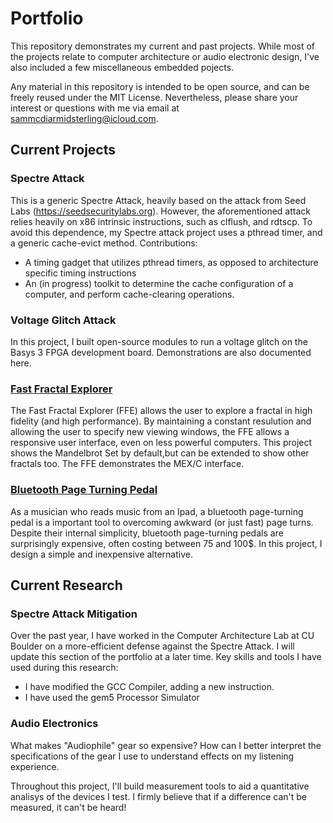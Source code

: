 # Portfolio
This repository demonstrates my current and past projects. While most of the projects relate to computer architecture or audio electronic design, I've also included a few miscellaneous embedded pojects. 

Any material in this repository is intended to be open source, and can be freely reused under the MIT License. Nevertheless, please share your interest or questions with me via email at sammcdiarmidsterling@icloud.com.

## Current Projects
### Spectre Attack
This is a generic Spectre Attack, heavily based on the attack from Seed Labs (https://seedsecuritylabs.org). 
However, the aforementioned attack relies heavily on x86 intrinsic instructions, such as clflush, and rdtscp. To avoid this dependence, my Spectre attack project uses a pthread timer, and a generic cache-evict method.
Contributions:
* A timing gadget that utilizes pthread timers, as opposed to architecture specific timing instructions
* An (in progress) toolkit to determine the cache configuration of a computer, and perform cache-clearing operations.
  
### Voltage Glitch Attack
In this project, I built open-source modules to run a voltage glitch on the Basys 3 FPGA development board. Demonstrations are also documented here.
### [Fast Fractal Explorer](https://github.com/SamMcD-S/FastFractalExplorer.git)
The Fast Fractal Explorer (FFE) allows the user to explore a fractal in high fidelity (and high performance). By maintaining a constant resulution and allowing the user to specify new viewing windows, the FFE allows a responsive user interface, even on less powerful computers. This project shows the Mandelbrot Set by default,but can be extended to show other fractals too. The FFE demonstrates the MEX/C interface.
### [Bluetooth Page Turning Pedal](https://github.com/SamMcD-S/PageTurner.git)
As a musician who reads music from an Ipad, a bluetooth page-turning pedal is a important tool to overcoming awkward (or just fast) page turns. Despite their internal simplicity, bluetooth page-turning pedals are surprisingly expensive, often costing between 75 and 100$. In this project, I design a simple and inexpensive alternative.
## Current Research
### Spectre Attack Mitigation
Over the past year, I have worked in the Computer Architecture Lab at CU Boulder on a more-efficient defense against the Spectre Attack. I will update this section of the portfolio at a later time.
Key skills and tools I have used during this research:
  - I have modified the GCC Compiler, adding a new instruction.
  - I have used the gem5 Processor Simulator
### Audio Electronics
What makes "Audiophile" gear so expensive? How can I better interpret the specifications of the gear I use to understand effects on my listening experience. 

Throughout this project, I'll build measurement tools to aid a quantitative analisys of the devices I test. I firmly believe that if a difference can't be measured, it can't be heard!
  
  

